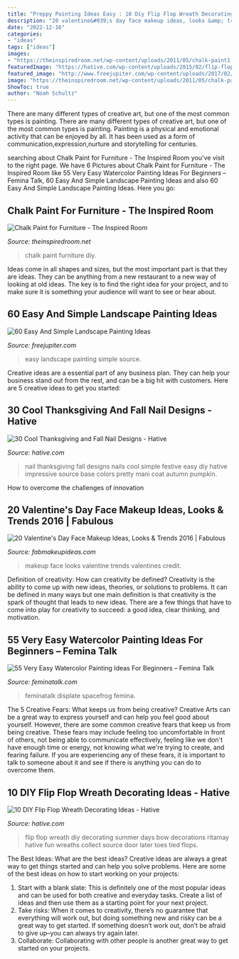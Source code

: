 ```yaml
---
title: "Preppy Painting Ideas Easy : 10 Diy Flip Flop Wreath Decorating Ideas"
description: "20 valentine&#039;s day face makeup ideas, looks &amp; trends 2016"
date: "2022-12-16"
categories:
- "ideas"
tags: ["ideas"]
images:
- "https://theinspiredroom.net/wp-content/uploads/2011/05/chalk-paint1.jpg"
featuredImage: "https://hative.com/wp-content/uploads/2015/02/flip-flop-wreath-ideas/9-diy-flip-flop-wreath-decorating-ideas.jpg"
featured_image: "http://www.freejupiter.com/wp-content/uploads/2017/02/Easy-And-Simple-Landscape-Painting-Ideas-2.jpg"
image: "https://theinspiredroom.net/wp-content/uploads/2011/05/chalk-paint1.jpg"
ShowToc: true
author: "Noah Schultz"
---
```



There are many different types of creative art, but one of the most common types is painting.
There are many different types of creative art, but one of the most common types is painting. Painting is a physical and emotional activity that can be enjoyed by all. It has been used as a form of communication,expression,nurture and storytelling for centuries.

	

		
searching about Chalk Paint for Furniture - The Inspired Room you've visit to the right page. We have 6 Pictures about Chalk Paint for Furniture - The Inspired Room like 55 Very Easy Watercolor Painting Ideas For Beginners – Femina Talk, 60 Easy And Simple Landscape Painting Ideas and also 60 Easy And Simple Landscape Painting Ideas. Here you go:
		
    
## Chalk Paint For Furniture - The Inspired Room

<img loading=lazy src="https://theinspiredroom.net/wp-content/uploads/2011/05/chalk-paint1.jpg" onerror="this.onerror=null;this.src='https://tse3.mm.bing.net/th?id=OIP.1Kpc_sFW-NaDcSa1l9p8CQHaLI&amp;pid=15.1';" alt="Chalk Paint for Furniture - The Inspired Room">

_Source: theinspiredroom.net_

>chalk paint furniture diy. 

	

Ideas come in all shapes and sizes, but the most important part is that they are ideas. They can be anything from a new restaurant to a new way of looking at old ideas. The key is to find the right idea for your project, and to make sure it is something your audience will want to see or hear about.

    
## 60 Easy And Simple Landscape Painting Ideas

<img loading=lazy src="http://www.freejupiter.com/wp-content/uploads/2017/02/Easy-And-Simple-Landscape-Painting-Ideas-2.jpg" onerror="this.onerror=null;this.src='https://tse2.mm.bing.net/th?id=OIP.9imhZZ62WLXS68bXapNywgHaLG&amp;pid=15.1';" alt="60 Easy And Simple Landscape Painting Ideas">

_Source: freejupiter.com_

>easy landscape painting simple source. 

	

Creative ideas are a essential part of any business plan. They can help your business stand out from the rest, and can be a big hit with customers. Here are 5 creative ideas to get you started:

    
## 30 Cool Thanksgiving And Fall Nail Designs - Hative

<img loading=lazy src="https://hative.com/wp-content/uploads/2014/11/thanksgiving-nail-designs/15-thanksgiving-and-fall-nail-designs.jpg" onerror="this.onerror=null;this.src='https://tse2.mm.bing.net/th?id=OIP.bVAgsciHFsigBCtoVky36AHaIF&amp;pid=15.1';" alt="30 Cool Thanksgiving and Fall Nail Designs - Hative">

_Source: hative.com_

>nail thanksgiving fall designs nails cool simple festive easy diy hative impressive source base colors pretty mani coat autumn pumpkin. 

	

How to overcome the challenges of innovation
 

    
## 20 Valentine&#039;s Day Face Makeup Ideas, Looks &amp; Trends 2016 | Fabulous

<img loading=lazy src="http://fabmakeupideas.com/wp-content/uploads/2016/01/20-Valentines-Day-Face-Makeup-Ideas-Looks-Trends-2016-18.jpg" onerror="this.onerror=null;this.src='https://tse2.mm.bing.net/th?id=OIP.JJHg2Lbt372kbhJQJeu1SAHaKG&amp;pid=15.1';" alt="20 Valentine&#039;s Day Face Makeup Ideas, Looks &amp; Trends 2016 | Fabulous">

_Source: fabmakeupideas.com_

>makeup face looks valentine trends valentines credit. 

	

Definition of creativity: How can creativity be defined?
Creativity is the ability to come up with new ideas, theories, or solutions to problems. It can be defined in many ways but one main definition is that creativity is the spark of thought that leads to new ideas. There are a few things that have to come into play for creativity to succeed: a good idea, clear thinking, and motivation.

    
## 55 Very Easy Watercolor Painting Ideas For Beginners – Femina Talk

<img loading=lazy src="https://www.feminatalk.com/wp-content/uploads/2018/08/Very-Easy-Watercolor-Painting-Ideas-for-beginners00014.jpg" onerror="this.onerror=null;this.src='https://tse3.mm.bing.net/th?id=OIP.YGQouffOcLBMAzq4ctaSpwHaKZ&amp;pid=15.1';" alt="55 Very Easy Watercolor Painting Ideas For Beginners – Femina Talk">

_Source: feminatalk.com_

>feminatalk displate spacefrog femina. 

	

The 5 Creative Fears: What keeps us from being creative?
Creative Arts can be a great way to express yourself and can help you feel good about yourself. However, there are some common creative fears that keep us from being creative. These fears may include feeling too uncomfortable in front of others, not being able to communicate effectively, feeling like we don't have enough time or energy, not knowing what we're trying to create, and fearing failure. If you are experiencing any of these fears, it is important to talk to someone about it and see if there is anything you can do to overcome them.

    
## 10 DIY Flip Flop Wreath Decorating Ideas - Hative

<img loading=lazy src="https://hative.com/wp-content/uploads/2015/02/flip-flop-wreath-ideas/9-diy-flip-flop-wreath-decorating-ideas.jpg" onerror="this.onerror=null;this.src='https://tse3.mm.bing.net/th?id=OIP.y2q1gMrn4i0vg-vgyxgfRQHaJ4&amp;pid=15.1';" alt="10 DIY Flip Flop Wreath Decorating Ideas - Hative">

_Source: hative.com_

>flip flop wreath diy decorating summer days bow decorations ritamay hative fun wreaths collect source door later toes tied flops. 

	

The Best Ideas: What are the best ideas?
Creative ideas are always a great way to get things started and can help you solve problems. Here are some of the best ideas on how to start working on your projects: 
1. Start with a blank slate: This is definitely one of the most popular ideas and can be used for both creative and everyday tasks. Create a list of ideas and then use them as a starting point for your next project. 
2. Take risks: When it comes to creativity, there’s no guarantee that everything will work out, but doing something new and risky can be a great way to get started. If something doesn’t work out, don’t be afraid to give up–you can always try again later. 
3. Collaborate: Collaborating with other people is another great way to get started on your projects.

